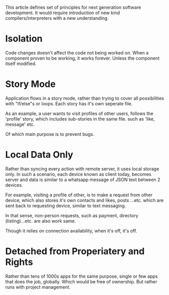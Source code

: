 This article defines set of principles for next generation software development. It would require introduction of new kind compilers/interpreters with a new understanding.

# Isolation
Code changes doesn't affect the code not being worked on.
When a component proven to be working, it works forever. Unless the component itself modified.

# Story Mode
Application flows in a story mode, rather than trying to cover all possibilities with "if/else"s or loops. Each story has it's own seperate file.

As an example, a user wants to visit profiles of other users, follows the 'profile' story, which includes sub-stories in the same file. such as 'like, message' etc.

Of which main purpose is to prevent bugs.

# Local Data Only
Rather than syncing every action with remote server, it uses local storage only. In such a scenario, each device known as client today, becomes server and data is similar to a whatsapp message of JSON text between 2 devices.

For example, visiting a profile of other, is to make a request from other device, which also stores it's own contacts and likes, posts ...etc. which are sent back to requesting device, similar to text messaging.

In that sense, non-person requests, such as payment, directory (listing)...etc. are also work same. 

Though it relies on connection availability, when it's off, it's off.

# Detached from Properiatery and Rights
Rather than tens of 1000s apps for the same purpose, single or few apps that does the job, globally. Which would be free of ownership. But rather runs with project management.
